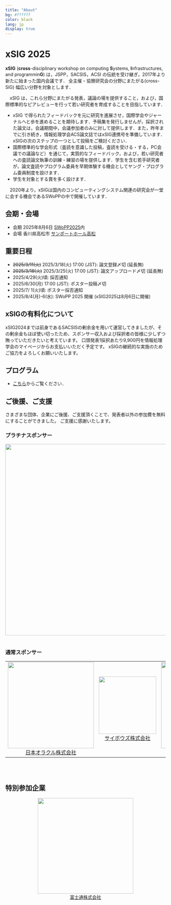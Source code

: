 ```yaml
---
title: "About"
bg: #ffffff
color: black
lang: jp
display: true
---
```


# xSIG 2025

**xSIG** (**cross**-disciplinary workshop on computing **S**ystems, **I**nfrastructures, and programmin**G**) は，JSPP，SACSIS，ACSI の伝統を受け継ぎ，2017年より新たに始まった国内会議です．
全主催・協賛研究会の分野にまたがる(cross-SIG) 幅広い分野を対象とします．

　xSIG は，これら分野にまたがる発表，議論の場を提供すること，および，国際標準的なピアレビューを行って若い研究者を育成することを目指しています．

- xSIG で得られたフィードバックを元に研究を進展させ，国際学会やジャーナルへと歩を進めることを期待します．予稿集を発行しませんが，採択された論文は，会議期間中，会議参加者のみに対して提供します．また，昨年までに引き続き，情報処理学会ACS論文誌ではxSIG連携号を準備しています．xSIGの次のステップの一つとして投稿をご検討ください．
- 国際標準的な学会形式（査読を意識した投稿，査読を受ける・する，PC会議での議論など）を通じて，実質的なフィードバック，および，若い研究者への査読論文執筆の訓練・練習の場を提供します．学生を含む若手研究者が，論文査読やプログラム委員を早期体験する機会としてヤング・プログラム委員制度を設けます．
- 学生を対象とする賞を多く設けます．

　2020年より，xSIGは国内のコンピューティングシステム関連の研究会が一堂に会する機会であるSWoPPの中で開催しています．

## 会期・会場

- 会期 2025年8月6日 [SWoPP2025](https://sites.google.com/site/swoppweb/)内
- 会場 香川県高松市  [サンポートホール高松](https://www.sunport-hall.jp/)

## 重要日程

- ~~2025/3/11(火)~~ 2025/3/18(火) 17:00 (JST): 論文登録〆切 (延長無)
- ~~2025/3/18(火)~~ 2025/3/25(火) 17:00 (JST): 論文アップロード〆切 (延長無)
- 2025/4/29(火)頃: 採否通知
- 2025/6/30(月) 17:00 (JST): ポスター投稿〆切
- 2025/7/ 1(火)頃: ポスター採否通知
- 2025/8/4(月)-6(水): SWoPP 2025 開催 (xSIG2025は8月6日に開催)

## xSIGの有料化について

xSIG2024までは前身であるSACSISの剰余金を用いて運営してきましたが、その剰余金もほぼ使い切ったため、スポンサー収入および採択者の皆様に少しずつ賄っていただきたいと考えています。
口頭発表1採択あたり9,900円を情報処理学会のマイページからお支払いいただく予定です。
xSIGの継続的な実施のためご協力をよろしくお願いいたします。

## プログラム

- [こちら](https://swopp.github.io/2025/program/)からご覧ください．

## ご後援、ご支援

さまざまな団体、企業にご後援、ご支援頂くことで、発表者以外の参加費を無料にすることができました。
ご支援に感謝いたします。

### プラチナスポンサー

<div align="center">
<a href="https://www.supercomputing-japan.org/" alt="一般社団法人 スーパーコンピューティングジャパン" >
<Img src="/img/sc-japan.png" width="600px"></a>
</div>
<br/>

### 通常スポンサー

<div align="center">
<table>
<tr><td align="center">
<a href="https://www.oracle.com/jp/cloud/hpc/" alt="日本オラクル株式会社">
<img src="/img/Oracle_Cloud Infrastructure_rgb.png" width="270px"><br/>
日本オラクル株式会社
</a>
</td>
<td align="center">
<a href="https://cybozu.co.jp/" alt="サイボウズ株式会社">
<img src="/img/logo_cybozu_Square_A.png" width="180px" ><br/>
サイボウズ株式会社
</a>
</td>
<td align="center">
<a href="https://www.toyota-tokyo.tech/" alt="トヨタ自動車株式会社">
<img src="/img/globaltoyota_logo.png" width="270px" ><br/>
トヨタ自動車株式会社
</a>
</td>
</tr>
</table>
</div>
<br/>
<br/>

## 特別参加企業

<div align="center">
<a href="https://global.fujitsu/ja-jp" alt="富士通株式会社">
<img src="/img/7935-12-Fujitsu-Symbol-Mark-Red-with-ISO-Large-v1.0.png"
width="300px" ><br/>
富士通株式会社
</a>
</div>
